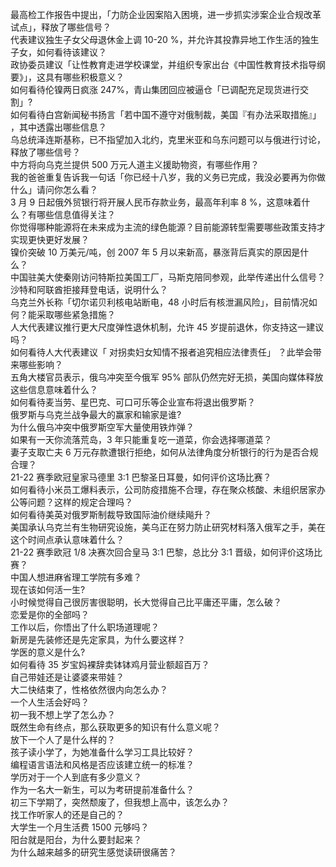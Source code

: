 最高检工作报告中提出，「力防企业因案陷入困境，进一步抓实涉案企业合规改革试点」，释放了哪些信号？  
代表建议独生子女父母退休金上调 10-20 %，并允许其投靠异地工作生活的独生子女，如何看待该建议？  
政协委员建议「让性教育走进学校课堂，并组织专家出台《中国性教育技术指导纲要》」，这具有哪些积极意义？  
如何看待伦镍两日疯涨 247%，青山集团回应被逼仓「已调配充足现货进行交割」?  
如何看待白宫新闻秘书扬言「若中国不遵守对俄制裁，美国『有办法采取措施』」 ，其中透露出哪些信息？  
乌总统泽连斯基称，已不指望加入北约，克里米亚和乌东问题可以与俄进行讨论，释放了哪些信号？  
中方将向乌克兰提供 500 万元人道主义援助物资，有哪些作用？  
我的爸爸重复告诉我一句话「你已经十八岁，我的义务已完成，我没必要再为你做什么」请问你怎么看？  
3 月 9 日起俄外贸银行将开展人民币存款业务，最高年利率 8 %，这意味着什么？有哪些信息值得关注？  
你觉得哪种能源将在未来成为主流的绿色能源？目前能源转型需要哪些政策支持才实现更快更好发展？  
镍价突破 10 万美元/吨，创 2007 年 5 月以来新高，暴涨背后真实的原因是什么？  
中国驻美大使秦刚访问特斯拉美国工厂，马斯克陪同参观，此举传递出什么信号？  
沙特和阿联酋拒接拜登电话，说明什么？  
乌克兰外长称「切尔诺贝利核电站断电，48 小时后有核泄漏风险」，目前情况如何？能采取哪些紧急措施？  
人大代表建议推行更大尺度弹性退休机制，允许 45 岁提前退休，你支持这一建议吗？  
如何看待人大代表建议「 对拐卖妇女知情不报者追究相应法律责任」 ？此举会带来哪些影响？  
五角大楼官员表示，俄乌冲突至今俄军 95% 部队仍然完好无损，美国向媒体释放这些信息意味着什么？  
如何看待麦当劳、星巴克、可口可乐等企业宣布将退出俄罗斯？  
俄罗斯与乌克兰战争最大的赢家和输家是谁?  
为什么俄乌冲突中俄罗斯空军大量使用铁炸弹？  
如果有一天你流落荒岛，3 年只能重复吃一道菜，你会选择哪道菜？  
妻子支取亡夫 6 万元存款遭银行拒绝，如何从法律角度分析银行的行为是否合规合理？  
21-22 赛季欧冠皇家马德里 3:1 巴黎圣日耳曼，如何评价这场比赛？  
如何看待小米员工爆料表示，公司防疫措施不合理，存在聚众核酸、未组织居家办公等问题？这样的规定合理吗？  
如何看待美英对俄罗斯制裁导致国际油价继续飚升？  
美国承认乌克兰有生物研究设施，美乌正在努力防止研究材料落入俄军之手，美在这个时间点承认意味着什么？  
21-22 赛季欧冠 1/8 决赛次回合皇马 3:1 巴黎，总比分 3:1 晋级，如何评价这场比赛？  
中国人想进麻省理工学院有多难？  
现在该如何活一生?  
小时候觉得自己很厉害很聪明，长大觉得自己比平庸还平庸，怎么破？  
恋爱是你的全部吗？  
工作以后，你悟出了什么职场道理呢？  
新房是先装修还是先定家具，为什么要这样？  
学医的意义是什么?  
如何看待 35 岁宝妈裸辞卖钵钵鸡月营业额超百万？  
自己带娃还是让婆婆来带娃？  
大二快结束了，性格依然很内向怎么办？  
一个人生活会好吗？  
初一我不想上学了怎么办？  
既然生命有终点，那么获取更多的知识有什么意义呢？  
放下一个人了是什么样的？  
孩子读小学了，为她准备什么学习工具比较好？  
编程语言语法和风格是否应该建立统一的标准？  
学历对于一个人到底有多少意义？  
作为一名大一新生，可以为考研提前准备什么？  
初三下学期了，突然颓废了，但我想上高中，该怎么办？  
找工作听家人的还是自己的？  
大学生一个月生活费 1500 元够吗？  
阳台就是阳台，为什么要封起来？  
为什么越来越多的研究生感觉读研很痛苦？  
